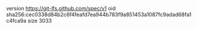 version https://git-lfs.github.com/spec/v1
oid sha256:cec0338d84b2c6f4feafd7ea944b783f9a851453a1087fc9adad68fa1c4fca9a
size 3033
